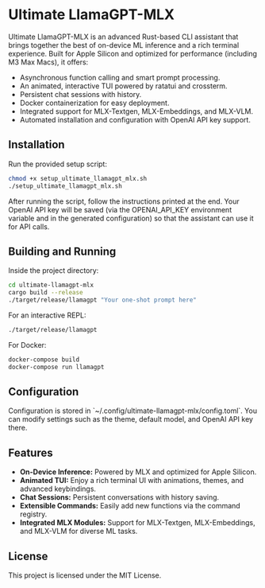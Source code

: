 # Ultimate LlamaGPT-MLX

Ultimate LlamaGPT-MLX is an advanced Rust-based CLI assistant that brings together the best of on-device ML inference and a rich terminal experience. Built for Apple Silicon and optimized for performance (including M3 Max Macs), it offers:
- Asynchronous function calling and smart prompt processing.
- An animated, interactive TUI powered by ratatui and crossterm.
- Persistent chat sessions with history.
- Docker containerization for easy deployment.
- Integrated support for MLX-Textgen, MLX-Embeddings, and MLX-VLM.
- Automated installation and configuration with OpenAI API key support.

## Installation

Run the provided setup script:
```bash
chmod +x setup_ultimate_llamagpt_mlx.sh
./setup_ultimate_llamagpt_mlx.sh
```

After running the script, follow the instructions printed at the end. Your OpenAI API key will be saved (via the OPENAI_API_KEY environment variable and in the generated configuration) so that the assistant can use it for API calls.

## Building and Running

Inside the project directory:
```bash
cd ultimate-llamagpt-mlx
cargo build --release
./target/release/llamagpt "Your one-shot prompt here"
```

For an interactive REPL:
```bash
./target/release/llamagpt
```

For Docker:
```bash
docker-compose build
docker-compose run llamagpt
```

## Configuration

Configuration is stored in \`~/.config/ultimate-llamagpt-mlx/config.toml\`. You can modify settings such as the theme, default model, and OpenAI API key there.

## Features

- **On-Device Inference:** Powered by MLX and optimized for Apple Silicon.
- **Animated TUI:** Enjoy a rich terminal UI with animations, themes, and advanced keybindings.
- **Chat Sessions:** Persistent conversations with history saving.
- **Extensible Commands:** Easily add new functions via the command registry.
- **Integrated MLX Modules:** Support for MLX-Textgen, MLX-Embeddings, and MLX-VLM for diverse ML tasks.

## License

This project is licensed under the MIT License.
